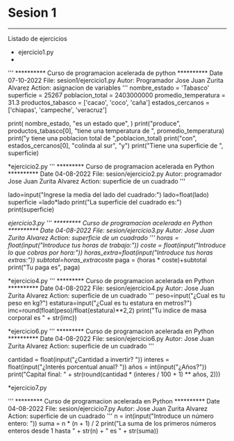 # Sesion 1

---
Listado de ejercicios

* ejercicio1.py
* 
'''
********** Curso de programacion acelerada de python **********
Date 07-10-2022
File: sesion1/ejercicio1.py
Autor: Programador Jose Juan Zurita Alvarez
Action: asignacion de variables
'''
nombre_estado = 'Tabasco'
superficie = 25267
poblacion_total = 2403000000
promedio_temperatura = 31.3
productos_tabasco = ['cacao', 'coco', 'caña']
estados_cercanos = ['chiapas', 'campeche', 'veracruz']

print(
  nombre_estado,
  "es un estado que",
)
print("produce", productos_tabasco[0], "tiene una temperatura de ",
      promedio_temperatura)
print("y tiene una poblacion total de ",poblacion_total)
print("con", estados_cercanos[0], "colinda al sur", "y")
print("Tiene una superficie de ", superficie)

*ejercicio2.py
'''
********* Curso de programacion acelerada en Python **********
Date 04-08-2022
File: sesion/ejercicio2.py
Autor: programador Jose Juan Zurita Alvarez
Action: superficie de un cuadrado
'''

lado=input("Ingrese la media del lado del cuadrado:")
lado=float(lado)
superficie =lado*lado
print("La superficie del cuadrado es:")
print(superficie)

*ejercicio3.py
'''
********* Curso de programacion acelerada en Python **********
Date 04-08-2022
File: sesion/ejercicio3.py
Autor: Jose Juan Zurita Alvarez
Action: superficie de un cuadrado
'''
horas = float(input("Introduce tus horas de trabajo:"))
coste = float(input("Introduce lo que cobras por hora:"))
horas_extra=float(input("Introduce tus horas extras:"))
subtotal=horas_extra*coste
paga = (horas * coste)+subtotal
print("Tu paga es", paga)

*ejercicio4.py
'''
********* Curso de programacion acelerada en Python **********
Date 04-08-2022
File: sesion/ejercicio4.py
Autor: Jose Juan Zurita Alvarez
Action: superficie de un cuadrado
'''
peso=input("¿Cual es tu peso en kg?")
estatura=input("¿Cual es tu estatura en metros?")
imc=round(float(peso)/float(estatura)**2,2)
print("Tu indice de masa corporal es " + str(imc))

*ejercicio6.py
'''
********* Curso de programacion acelerada en Python **********
Date 04-08-2022
File: sesion/ejercicio6.py
Autor: Jose Juan Zurita Alvarez
Action: superficie de un cuadrado
'''

cantidad = float(input("¿Cantidad a invertir? "))
interes = float(input("¿Interés porcentual anual? "))
años = int(input("¿Años?"))
print("Capital final: " + str(round(cantidad * (interes / 100 + 1) ** años, 2)))

*ejercicio7.py

'''
********* Curso de programacion acelerada en Python **********
Date 04-08-2022
File: sesion/ejercicio7.py
Autor: Jose Juan Zurita Alvarez
Action: superficie de un cuadrado
'''
n = int(input("Introduce un número entero: "))
suma = n * (n + 1) / 2
print("La suma de los primeros números enteros desde 1 hasta " + str(n) + " es " + str(suma))






